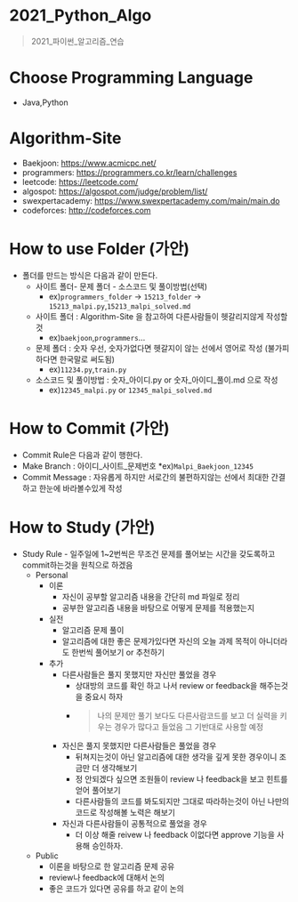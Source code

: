 # 2021_Python_Algo
> 2021_파이썬_알고리즘_연습

# Choose Programming Language
* Java,Python

# Algorithm-Site
* Baekjoon: https://www.acmicpc.net/
* programmers: https://programmers.co.kr/learn/challenges
* leetcode: https://leetcode.com/
* algospot: https://algospot.com/judge/problem/list/
* swexpertacademy: https://www.swexpertacademy.com/main/main.do
* codeforces: http://codeforces.com


# How to use Folder (가안)
* 폴더를 만드는 방식은 다음과 같이 만든다.
  * 사이트 폴더- 문제 폴더 - 소스코드 및 풀이방법(선택)
    * ex)```programmers_folder``` -> ```15213_folder``` -> ```15213_malpi.py```,```15213_malpi_solved.md``` 
  * 사이트 폴더 : Algorithm-Site 을 참고하여 다른사람들이 헷갈리지않게 작성할것
    * ex)```baekjoon```,```programmers```...
  * 문제 폴더 : 숫자 우선, 숫자가없다면 헷갈지이 않는 선에서 영어로 작성 (불가피하다면 한국말로 써도됨)
    * ex)```11234.py```,```train.py```
  * 소스코드 및 풀이방법 : 숫자_아이디.py or 숫자_아이디_풀이.md 으로 작성
    * ex)```12345_malpi.py``` or ```12345_malpi_solved.md```
# How to Commit (가안)
 * Commit Rule은 다음과 같이 행한다.
  * Make Branch : 아이디_사이트_문제번호
    *ex)```Malpi_Baekjoon_12345```
  * Commit Message : 자유롭게 하지만 서로간의 불편하지않는 선에서 최대한 간결하고 한눈에 바라볼수있게 작성 
# How to Study (가안)
* Study Rule - 일주일에 1~2번씩은 무조건 문제를 풀어보는 시간을 갖도록하고 commit하는것을 원칙으로 하겠음 
  * Personal
    * 이론
      * 자신이 공부할 알고리즘 내용을 간단히 md 파일로 정리 
      * 공부한 알고리즘 내용을 바탕으로 어떻게 문제를 적용했는지
    * 실전
      * 알고리즘 문제 풀이
      * 알고리즘에 대한 좋은 문제가있다면 자신의 오늘 과제 목적이 아니더라도 한번씩 풀어보기 or 추천하기  
    * 추가
      * 다른사람들은 풀지 못했지만 자신만 풀었을 경우
        * 상대방의 코드를 확인 하고 나서 review or feedback을 해주는것을 중요시 하자 
        * > 나의 문제만 풀기 보다도 다른사람코드를 보고 더 실력을 키우는 경우가 많다고 들었음 그 기반대로 사용할 예정
      * 자신은 풀지 못했지만 다른사람들은 풀었을 경우 
        * 뒤쳐지는것이 아닌 알고리즘에 대한 생각을 깊게 못한 경우이니 조금만 더 생각해보기
        * 정 안되겠다 싶으면 조원들이 review 나 feedback을 보고 힌트를 얻어 풀어보기
        * 다른사람들의 코드를 봐도되지만 그대로 따라하는것이 아닌 나만의 코드로 작성해볼 노력은 해보기
      * 자신과 다른사람들이 공통적으로 풀었을 경우
        * 더 이상 해줄 reivew 나 feedback 이없다면 approve 기능을 사용해 승인하자.  
  * Public 
    * 이론을 바탕으로 한 알고리즘 문제 공유
    * review나 feedback에 대해서 논의
    * 좋은 코드가 있다면 공유를 하고 같이 논의

  
